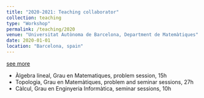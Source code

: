 ```yaml
---
title: "2020-2021: Teaching collaborator"
collection: teaching
type: "Workshop"
permalink: /teaching/2020
venue: "Universitat Autònoma de Barcelona, Department de Matemàtiques"
date: 2020-01-01
location: "Barcelona, spain"
---
```


[see more](https://guillecarrion.github.io/teaching/2020)

- Àlgebra lineal, Grau en Matematiques, problem session, 15h
- Topologia, Grau en Matemàtiques, problem and seminar sessions, 27h
- Càlcul,  Grau en Enginyeria Informàtica, seminar sessions, 10h
